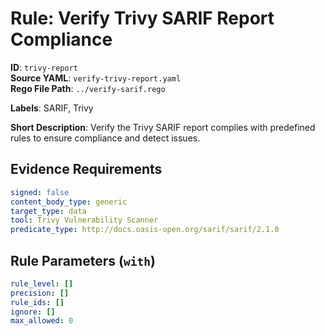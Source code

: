 # Rule: Verify Trivy SARIF Report Compliance

**ID**: `trivy-report`  
**Source YAML**: `verify-trivy-report.yaml`  
**Rego File Path**: `../verify-sarif.rego`  

**Labels**: SARIF, Trivy

**Short Description**: Verify the Trivy SARIF report complies with predefined rules to ensure compliance and detect issues.

## Evidence Requirements

```yaml
signed: false
content_body_type: generic
target_type: data
tool: Trivy Vulnerability Scanner
predicate_type: http://docs.oasis-open.org/sarif/sarif/2.1.0
```
## Rule Parameters (`with`)

```yaml
rule_level: []
precision: []
rule_ids: []
ignore: []
max_allowed: 0
```
